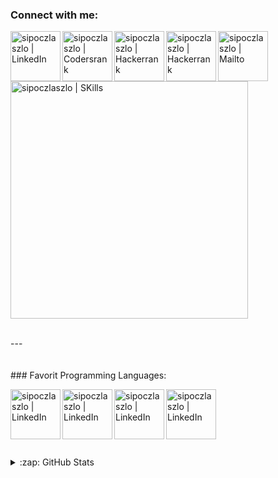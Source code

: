 ### Connect with me:

[<img align="left" alt="sipoczlaszlo | LinkedIn" width="80px" src="https://cdn.jsdelivr.net/npm/simple-icons@v3/icons/linkedin.svg" />][linkedin]
[<img align="left" alt="sipoczlaszlo | Codersrank" width="80px" src="https://cdn.jsdelivr.net/npm/simple-icons@3.12.0/icons/codersrank.svg" />][codersrank]
[<img align="left" alt="sipoczlaszlo | Hackerrank" width="80px" src="https://cdn.jsdelivr.net/npm/simple-icons@3.12.0/icons/hackerrank.svg" />][hackerrank]
[<img align="left" alt="sipoczlaszlo | Hackerrank" width="80px" src="https://cdn.jsdelivr.net/npm/simple-icons@3.12.0/icons/youtube.svg" />][youtube]
[<img align="left" alt="sipoczlaszlo | Mailto" width="80px" src="https://cdn.jsdelivr.net/npm/simple-icons@3.12.0/icons/gmail.svg" />][mailto]
<br /><br /><br />
[<img align="center" alt="sipoczlaszlo | SKills" width="380px" src="https://cr-skills-chart-widget.azurewebsites.net/api/api?username=sipocz" />][mailto]

<br />
---
<br /><br /><br />
### Favorit Programming Languages:

[<img align="left" alt="sipoczlaszlo | LinkedIn" width="80px" src="https://cdn.jsdelivr.net/npm/simple-icons@v3/icons/python.svg" />][python]
[<img align="left" alt="sipoczlaszlo | LinkedIn" width="80px" src="https://cdn.jsdelivr.net/npm/simple-icons@v3/icons/c.svg" />][c]
[<img align="left" alt="sipoczlaszlo | LinkedIn" width="80px" src="https://cdn.jsdelivr.net/npm/simple-icons@v3/icons/csharp.svg" />][csharp]
[<img align="left" alt="sipoczlaszlo | LinkedIn" width="80px" src="https://cdn.jsdelivr.net/npm/simple-icons@v3/icons/java.svg" />][java]

<br /><br /><br />
---
<details>
  <summary>:zap: GitHub Stats</summary>

  <img align="left" alt="codeSTACKr's GitHub Stats" src="https://github-readme-stats.codestackr.vercel.app/api?username=sipocz&show_icons=true&hide_border=false" />

</details>


[linkedin]: https://www.linkedin.com/in/36204746473
[codersrank]: https://profile.codersrank.io/user/sipocz
[youtube]: https://youtube.com/channel/UCx7kBxZKjsCVyj3oQgtpMFA
[mailto]: mailto:sipoczlaszlo@gmail.com
[hackerrank]: https://www.hackerrank.com/sipoczlaszlo
[python]: https://python.org
[java]: https://java.com
[csharp]: https://www.microsoft.com/en-us/download/details.aspx?id=7029
[c]: http://www.codeblocks.org/downloads
